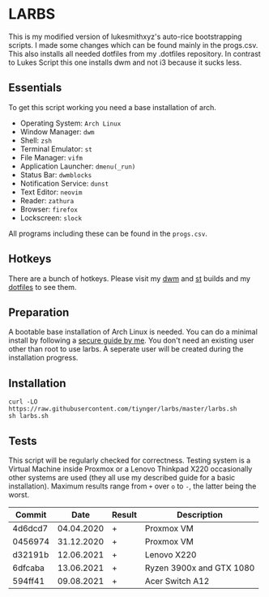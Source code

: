 # LARBS

This is my modified version of lukesmithxyz's auto-rice bootstrapping scripts.
I made some changes which can be found mainly in the progs.csv.
This also installs all needed dotfiles from my .dotfiles repository.
In contrast to Lukes Script this one installs dwm and not i3 because it sucks less.

## Essentials

To get this script working you need a base installation of arch.

- Operating System: `Arch Linux`
- Window Manager: `dwm`
- Shell: `zsh`
- Terminal Emulator: `st`
- File Manager: `vifm`
- Application Launcher: `dmenu(_run)`
- Status Bar: `dwmblocks`
- Notification Service: `dunst`
- Text Editor: `neovim`
- Reader: `zathura`
- Browser: `firefox`
- Lockscreen: `slock`

All programs including these can be found in the `progs.csv`.

## Hotkeys

There are a bunch of hotkeys. Please visit my
[dwm](https://github.com/tiyn/dwm) and [st](https://github.com/tiyn/st)
builds and my [dotfiles](https://github.com/tiyn/.dotfiles) to see them.

## Preparation

A bootable base installation of Arch Linux is needed.
You can do a minimal install by following a
[secure guide by me](https://github.com/Tiyn/wiki/blob/master/wiki/linux/arch-linux/installation.md).
You don't need an existing user other than root to use larbs.
A seperate user will be created during the installation progress.

## Installation

```shell
curl -LO https://raw.githubusercontent.com/tiynger/larbs/master/larbs.sh
sh larbs.sh
```

## Tests

This script will be regularly checked for correctness.
Testing system is a Virtual Machine inside Proxmox or a Lenovo Thinkpad X220
occasionally other systems are used (they all use my described guide for a
basic installation).
Maximum results range from `+` over `o` to `-`, the latter being the worst.

| Commit  | Date       | Result | Description              |
| ------- | ---------- | ------ | ------------------------ |
| 4d6dcd7 | 04.04.2020 | +      | Proxmox VM               |
| 0456974 | 31.12.2020 | +      | Proxmox VM               |
| d32191b | 12.06.2021 | +      | Lenovo X220              |
| 6dfcaba | 13.06.2021 | +      | Ryzen 3900x and GTX 1080 |
| 594ff41 | 09.08.2021 | +      | Acer Switch A12          |
